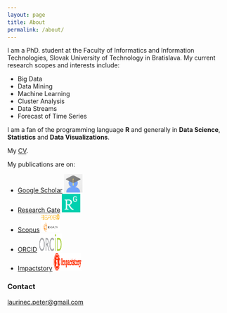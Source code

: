 ```yaml
---
layout: page
title: About
permalink: /about/
---
```


I am a PhD. student at the Faculty of Informatics and Information Technologies, Slovak University of Technology in Bratislava. My current research scopes and interests include:

 * Big Data
 * Data Mining
 * Machine Learning
 * Cluster Analysis
 * Data Streams
 * Forecast of Time Series

I am a fan of the programming language **R** and generally in **Data Science**, **Statistics** and **Data Visualizations**.

My [CV](/images/CV.pdf).

My publications are on:

 * [Google Scholar](https://scholar.google.sk/citations?user=1fEwHTkAAAAJ&hl=en) <a href="https://scholar.google.sk/citations?user=1fEwHTkAAAAJ&hl=en"><img src="/images/avatars/avatarscholar.png" width="42" height="42" border="0"/></a>
 * [Research Gate](https://www.researchgate.net/profile/Peter_Laurinec) <a href="https://www.researchgate.net/profile/Peter_Laurinec"><img src="/images/avatars/avatarRG.png" width="42" height="42" border="0"/></a>
 * [Scopus](http://www.researcherid.com/rid/Q-2356-2016) <a href="http://www.researcherid.com/rid/Q-2356-2016"><img src="/images/avatars/avatarscopus.png" width="42" height="42" border="0"/></a>
 * [ORCID](http://orcid.org/0000-0002-3501-8783) <a href="http://orcid.org/0000-0002-3501-8783"><img src="/images/avatars/avatarorcid.png" width="52" height="42" border="0"/></a>
 * [Impactstory](https://impactstory.org/u/0000-0002-3501-8783/publications) <a href="https://impactstory.org/u/0000-0002-3501-8783/publications"><img src="/images/avatars/avatarimpact.png" width="62" height="40" border="0"/></a>

### Contact

[laurinec.peter@gmail.com](mailto:laurinec.peter@gmail.com)